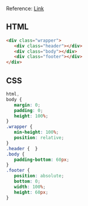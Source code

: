 ---
---

Reference: [Link](http://matthewjamestaylor.com/blog/keeping-footers-at-the-bottom-of-the-page)

## HTML
```html
<div class="wrapper">
   <div class="header"></div>
   <div class="body"></div>
   <div class="footer"></div>
</div>
```

## CSS
```css
html,
body {
   margin: 0;
   padding: 0;
   height: 100%;
}
.wrapper {
   min-height: 100%;
   position: relative;
}
.header {  }
.body {
   padding-bottom: 60px;
}
.footer {
   position: absolute;
   bottom: 0;
   width: 100%;
   height: 60px;
}
```

